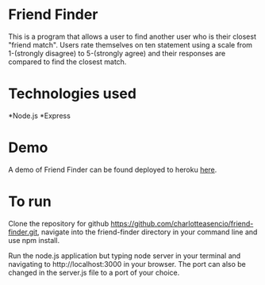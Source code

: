 # Friend Finder

This is a program that allows a user to find another user who is their closest "friend match". Users rate themselves on ten statement using a scale from 1-(strongly disagree) to 5-(strongly agree) and their responses are compared to find the closest match. 

# Technologies used
*Node.js
*Express

# Demo

A demo of Friend Finder can be found deployed to heroku [here](https://hidden-beyond-12623.herokuapp.com/). 

# To run 

Clone the repository for github https://github.com/charlotteasencio/friend-finder.git, navigate into the friend-finder directory in your command line and use npm install. 

Run the node.js application but typing node server in your terminal and navigating to http://localhost:3000 in your browser. The port can also be changed in the server.js file to a port of your choice. 